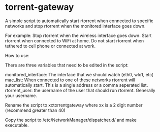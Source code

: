 # torrent-gateway

A simple script to automatically start rtorrent when connected to specific networks and stop rtorrent when the monitored interface goes down.

For example:
Stop rtorrent when the wireless interface goes down.
Start rtorrent when connected to WiFi at home.
Do not start rtorrent when tethered to cell phone or connected at work.

How to use:

There are three variables that need to be edited in the script:

monitored_interface: The interface that we should watch (eth0, wlo1, etc)
mac_list: When connected to one of these networks rtorrent will automatically start. This is a single address or a comma seperated list.
rtorrent_user: the username of the user that should run rtorrent. Generally your username.

Rename the script to xxtorrentgateway where xx is a 2 digit number (recommend greater than 40)

Copy the script to /etc/NetworkManager/dispatcher.d/ and make executable.
